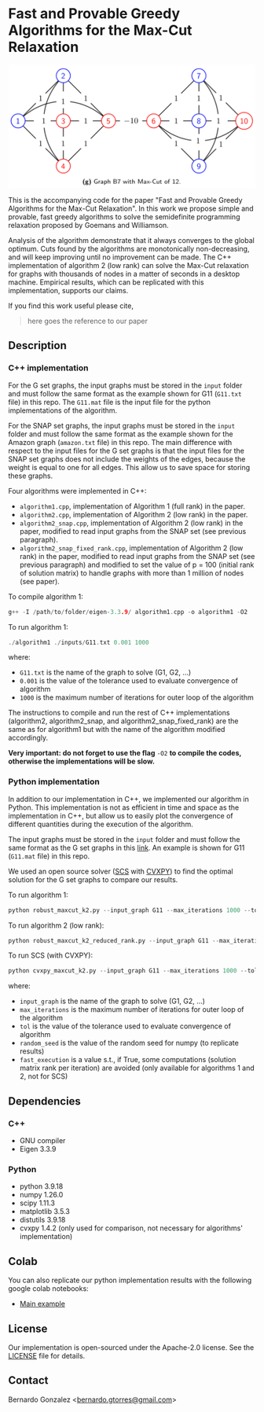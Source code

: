 # Fast and Provable Greedy Algorithms for the Max-Cut Relaxation
![Toy graph example B7](/imgs/B7_graph.png)

This is the accompanying code for the paper "Fast and Provable Greedy Algorithms for the Max-Cut Relaxation". In this work we propose simple and provable, fast greedy algorithms to solve the semidefinite programming relaxation proposed by Goemans and Williamson.

Analysis of the algorithm demonstrate that it always converges to the global optimum. Cuts found by the algorithms are monotonically non-decreasing, and will keep improving until no improvement can be made. The C++ implementation
of algorithm 2 (low rank) can solve the Max-Cut relaxation for graphs with thousands of nodes in a matter of seconds in a desktop machine. Empirical results, which can be replicated with this implementation, supports our claims.

If you find this work useful please cite,

> here goes the reference to our paper

## Description

### C++ implementation
For the G set graphs, the input graphs must be stored in the `input` folder and must follow the same format as the example shown for G11 (`G11.txt` file) in this repo. The `G11.mat` file is the input file for the python implementations of the algorithm.

For the SNAP set graphs, the input graphs must be stored in the `input` folder and must follow the same format as the example shown for the Amazon graph (`amazon.txt` file) in this repo. The main difference with respect to the input files for the G set graphs is that the input files for the SNAP set graphs does not include the weights of the edges, because the weight is equal to one for all edges. This allow us to save space for storing these graphs.

Four algorithms were implemented in C++:
- `algorithm1.cpp`, implementation of Algorithm 1 (full rank) in the paper.
- `algorithm2.cpp`, implementation of Algorithm 2 (low rank) in the paper.
- `algorithm2_snap.cpp`, implementation of Algorithm 2 (low rank) in the paper, modified to read input graphs from the SNAP set (see previous paragraph).
- `algorithm2_snap_fixed_rank.cpp`, implementation of Algorithm 2 (low rank) in the paper, modified to read input graphs from the SNAP set (see previous paragraph) and modified to set the value of p = 100 (initial rank of solution matrix) to handle graphs with more than 1 million of nodes (see paper).

To compile algorithm 1:

``` cpp
g++ -I /path/to/folder/eigen-3.3.9/ algorithm1.cpp -o algorithm1 -O2
```

To run algorithm 1:

``` cpp
./algorithm1 ./inputs/G11.txt 0.001 1000
```

where:
- `G11.txt` is the name of the graph to solve (G1, G2, ...)
- `0.001` is the value of the tolerance used to evaluate convergence of algorithm
- `1000` is the maximum number of iterations for outer loop of the algorithm

The instructions to compile and run the rest of C++ implementations (algorithm2, algorithm2_snap, and algorithm2_snap_fixed_rank) are the same as for algorithm1 but with the name of the algorithm modified accordingly.

**Very important: do not forget to use the flag** `-O2` **to compile the codes, otherwise the implementations will be slow.**

### Python implementation
In addition to our implementation in C++, we implemented our algorithm in Python. This implementation is not as efficient in time and space as the implementation in C++, but allow us to easily plot the convergence of different quantities during the execution of the algorithm.

The input graphs must be stored in the `input` folder and must follow the same format as the G set graphs in this [link](https://sparse.tamu.edu/Gset). An example is shown for G11 (`G11.mat` file) in this repo.

We used an open source solver ([SCS](https://www.cvxgrp.org/scs/index.html) with [CVXPY](https://www.cvxpy.org/)) to find the optimal solution for the G set graphs to compare our results.

To run algorithm 1:

``` python
python robust_maxcut_k2.py --input_graph G11 --max_iterations 1000 --tol 0.001 --random_seed 0 --fast_execution on
```

To run algorithm 2 (low rank):

``` python
python robust_maxcut_k2_reduced_rank.py --input_graph G11 --max_iterations 1000 --tol 0.001 --random_seed 0 --fast_execution on
```

To run SCS (with CVXPY):

``` python
python cvxpy_maxcut_k2.py --input_graph G11 --max_iterations 1000 --tol 0.001 --random_seed 0
```

where:
- `input_graph` is the name of the graph to solve (G1, G2, ...)
- `max_iterations` is the maximum number of iterations for outer loop of the algorithm
- `tol` is the value of the tolerance used to evaluate convergence of algorithm
- `random_seed` is the value of the random seed for numpy (to replicate results)
- `fast_execution` is a value s.t., if True, some computations (solution matrix rank per iteration) are avoided (only available for algorithms 1 and 2, not for SCS)

## Dependencies

### C++
- GNU compiler
- Eigen 3.3.9

### Python
- python 3.9.18
- numpy 1.26.0
- scipy 1.11.3
- matplotlib 3.5.3
- distutils 3.9.18
- cvxpy 1.4.2 (only used for comparison, not necessary for algorithms' implementation)

## Colab
You can also replicate our python implementation results with the following google colab notebooks:
- [Main example](https://colab.research.google.com/drive/1vZtJUD_Afd0HHdPcAthm5QdSYYSfaCJi?usp=sharing)

## License
Our implementation is open-sourced under the Apache-2.0 license. See the [LICENSE](https://github.com/b3r8/robust-greedy-maxcut/blob/main/LICENSE) file for details.

## Contact
Bernardo Gonzalez <[bernardo.gtorres@gmail.com](mailto:bernardo.gtorres@gmail.com)>
